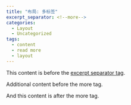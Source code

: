 ```yaml
---
title: "布局: 多标签"
excerpt_separator: <!--more-->
categories:
  - Layout
  - Uncategorized
tags:
  - content
  - read more
  - layout
---
```


This content is before the [excerpt separator tag](http://jekyllrb.com/docs/posts/#post-excerpts).

Additional content before the more tag.

<!--more-->

And this content is after the more tag.